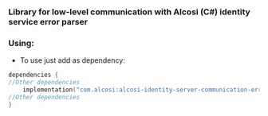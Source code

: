 ### Library for low-level communication with Alcosi (C#) identity service error parser



### Using:

- To use just add as dependency:

````kotlin
dependencies {
//Other dependencies
    implementation("com.alcosi:alcosi-identity-server-communication-error-parser:1.00-RELEASE")
//Other dependencies
}
````

